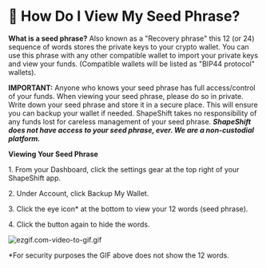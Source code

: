 # 🌱 How Do I View My Seed Phrase?

**What is a seed phrase?** Also known as a "Recovery phrase" this 12 (or 24) sequence of words stores the private keys to your crypto wallet. You can use this phrase with any other compatible wallet to import your private keys and view your funds. (Compatible wallets will be listed as "BIP44 protocol" wallets).

**IMPORTANT:** Anyone who knows your seed phrase has full access/control of your funds. When viewing your seed phrase, please do so in private. Write down your seed phrase and store it in a secure place. This will ensure you can backup your wallet if needed. ShapeShift takes no responsibility of any funds lost for careless management of your seed phrase. _**ShapeShift does not have access to your seed phrase, ever. We are a non-custodial platform.**_

**Viewing Your Seed Phrase**

1\. From your Dashboard, click the settings gear at the top right of your ShapeShift app.

2\. Under Account, click Backup My Wallet.

3\. Click the eye icon\* at the bottom to view your 12 words (seed phrase).

4\. Click the button again to hide the words.

![ezgif.com-video-to-gif.gif](https://shapeshift.zendesk.com/hc/article\_attachments/360014455460/ezgif.com-video-to-gif.gif)

\*For security purposes the GIF above does not show the 12 words.
